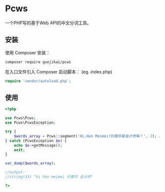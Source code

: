 Pcws
====
一个PHP写的基于Web API的中文分词工具。

安装
----
使用 Composer 安装：

```
composer require guojikai/pcws
```
在入口文件引入 Composer 启动脚本： (eg. index.php)

```php
require 'vendor/autoload.php';
```

使用
----
```php
<?php

use Pcws\Pcws;
use Pcws\PcwsException;

try {
	$words_array = Pcws::segment('Hi,Han Meimei!刘德华是会计师嘛？', 2); //String, Length(中文单词起始长度)
} catch (PcwsException $e) {
	echo $e->getMessage();
	exit;
}

var_dump($words_array);

//output:
//string(33) "hi han meimei 刘德华 会计师"

?>
```

